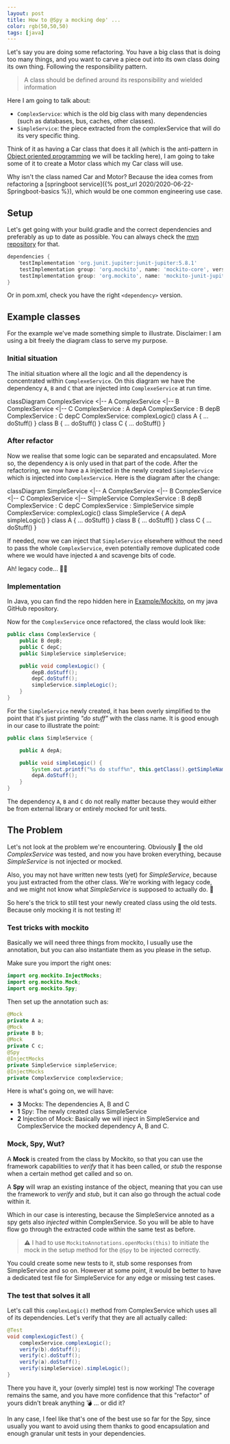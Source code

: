 ```yaml
---
layout: post 
title: How to @Spy a mocking dep' ...
color: rgb(50,50,50)
tags: [java]
---
```


Let's say you are doing some refactoring. You have a big class that is doing too many things, and you want to carve a
piece out into its own class doing its own thing. Following the responsibility pattern.

> A class should be defined around its responsibility and wielded information

Here I am going to talk about:

- `ComplexService`: which is the old big class with many dependencies (such as databases, bus, caches, other classes).
- `SimpleService`: the piece extracted from the complexService that will do its very specific thing.

Think of it as having a Car class that does it all (which is the anti-pattern
in [Object oriented programming](https://en.wikipedia.org/wiki/Object-oriented_programming) we will be tackling here), 
I am going to take some of it to create a Motor class which my Car class will use.

Why isn't the class named Car and Motor? Because the idea comes from refactoring a [springboot service]({% post_url 2020/2020-06-22-Springboot-basics %}), 
which would be one common engineering use case.

## Setup

Let's get going with your build.gradle and the correct dependencies and preferably as up to date as possible.
You can always check the [mvn repository](https://mvnrepository.com/artifact/org.mockito) for that.

```groovy
dependencies {
    testImplementation 'org.junit.jupiter:junit-jupiter:5.8.1'
    testImplementation group: 'org.mockito', name: 'mockito-core', version: '3.12.4'
    testImplementation group: 'org.mockito', name: 'mockito-junit-jupiter', version: '3.12.4'
}
```

Or in pom.xml, check you have the right `<dependency>` version.

## Example classes

For the example we've made something simple to illustrate.
Disclaimer: I am using a bit freely the diagram class to serve my purpose.

### Initial situation

The initial situation where all the logic and all the dependency is concentrated within `ComplexeService`.
On this diagram we have the dependency `A`, `B` and `C` that are injected into `ComplexeService` at run time.

<div class="mermaid">
classDiagram
    ComplexService <|-- A
    ComplexService <|-- B
    ComplexService <|-- C
    ComplexService : A depA
    ComplexService : B depB
    ComplexService : C depC
    ComplexService: complexLogic()
    class A {
      ...  
      doStuff()
    }
    class B {
      ...
      doStuff()
    }
    class C {
      ...  
      doStuff()
    }
</div>

### After refactor 

Now we realise that some logic can be separated and encapsulated. More so, the dependency `A` is only used in that part of the code.
After the refactoring, we now have a `A` injected in the newly created `SimpleService` which is injected into `ComplexService`.
Here is the diagram after the change:

<div class="mermaid">
classDiagram
    SimpleService <|-- A
    ComplexService <|-- B
    ComplexService <|-- C
    ComplexService <|-- SimpleService
    ComplexService : B depB
    ComplexService : C depC
    ComplexService : SimpleService simple
    ComplexService: complexLogic()
    class SimpleService {
        A depA
        simpleLogic()
    }
    class A {
      ...  
      doStuff()
    }
    class B {
      ...
      doStuff()
    }
    class C {
      ...  
      doStuff()
    }
</div>

If needed, now we can inject that `SimpleService` elsewhere without the need to pass the whole `ComplexService`,
even potentially remove duplicated code where we would have injected `A` and scavenge bits of code. 

Ah! legacy code... 👩‍🎨

### Implementation

In Java, you can find the repo hidden here in [Example/Mockito](https://github.com/sylhare/Java/tree/master/src/Example/src/main/java/mockito),
on my java GitHub repository.

Now for the `ComplexService` once refactored, the class would look like:

```java
public class ComplexService {
    public B depB;
    public C depC;
    public SimpleService simpleService;

    public void complexLogic() {
        depB.doStuff();
        depC.doStuff();
        simpleService.simpleLogic();
    }
}
```

For the `SimpleService` newly created, it has been overly simplified to the point that it's just printing _"do stuff"_ with the class name.
It is good enough in our case to illustrate the point:

```java
public class SimpleService {

    public A depA;

    public void simpleLogic() {
        System.out.printf("%s do stuff%n", this.getClass().getSimpleName());
        depA.doStuff();
    }
}
```

The dependency `A`, `B` and `C` do not really matter because they would either be from external library or entirely mocked for unit tests.

## The Problem

Let's not look at the problem we're encountering.
Obviously 🤡 the old _ComplexService_ was tested, and now you have broken everything, because _SimpleService_ is not injected or mocked.

Also, you may not have written new tests (yet) for _SimpleService_, because you just extracted from the other class.
We're working with legacy code, and we might not know what _SimpleService_ is supposed to actually do. 😬

So here's the trick to still test your newly created class using the old tests. Because only mocking it is not testing it!

### Test tricks with mockito

Basically we will need three things from mockito, I usually use the annotation,
but you can also instantiate them as you please in the setup.

Make sure you import the right ones:

```java
import org.mockito.InjectMocks;
import org.mockito.Mock;
import org.mockito.Spy;
```

Then set up the annotation such as:

```java
@Mock
private A a;
@Mock
private B b;
@Mock
private C c;
@Spy
@InjectMocks
private SimpleService simpleService;
@InjectMocks
private ComplexService complexService;
```

Here is what's going on, we will have:

  - **3** Mocks: The dependencies A, B and C
  - **1** Spy: The newly created class SimpleService
  - **2** Injection of Mock: Basically we will inject in SimpleService and ComplexService the mocked dependency A, B and C.

### Mock, Spy, Wut?

A **Mock** is created from the class by Mockito, so that you can use the framework capabilities to _verify_ that it has been called,
or _stub_ the response when a certain method get called and so on.

A **Spy** will wrap an existing instance of the object, meaning that you can use the framework to _verify_ and _stub_,
but it can also go through the actual code within it.

Which in our case is interesting, because the SimpleService annoted as a spy gets also _injected_ within ComplexService.
So you will be able to have flow go through the extracted code within the same test as before.

> ⚠️ I had to use `MockitoAnnotations.openMocks(this)` to initiate the mock in the setup method for the `@Spy` to be injected correctly.

You could create some new tests to it, stub some responses from SimpleService and so on.
However at some point, it would be better to have a dedicated test file for SimpleService for any edge or missing test cases.

### The test that solves it all

Let's call this `complexLogic()` method from ComplexService which uses all of its dependencies.
Let's verify that they are all actually called:

```java
@Test
void complexLogicTest() {
    complexService.complexLogic();
    verify(b).doStuff();
    verify(c).doStuff();
    verify(a).doStuff();
    verify(simpleService).simpleLogic();
}
```

There you have it, your (overly simple) test is now working! 
The coverage remains the same, and you have more confidence that this "refactor" of yours didn't break anything 💣 ... or did it?

In any case, I feel like that's one of the best use so far for the Spy, 
since usually you want to avoid using them thanks to good encapsulation and enough granular unit tests in your dependencies.
